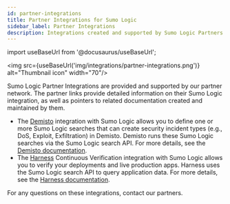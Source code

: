 ```yaml
---
id: partner-integrations
title: Partner Integrations for Sumo Logic
sidebar_label: Partner Integrations
description: Integrations created and supported by Sumo Logic Partners.
---
```


import useBaseUrl from '@docusaurus/useBaseUrl';

<img src={useBaseUrl('img/integrations/partner-integrations.png')} alt="Thumbnail icon" width="70"/>

Sumo Logic Partner Integrations are provided and supported by our partner network. The partner links provide detailed information on their Sumo Logic integration, as well as pointers to related documentation created and maintained by them.

* The [Demisto](https://www.demisto.com/) integration with Sumo Logic allows you to define one or more Sumo Logic searches that can create security incident types (e.g., DoS, Exploit, Exfiltration) in Demisto. Demisto runs these Sumo Logic searches via the Sumo Logic search API. For more details, see the [Demisto documentation](https://support.demisto.com/hc/en-us/articles/115002648087-Sumologic).
* The [Harness](https://harness.io/) Continuous Verification integration with Sumo Logic allows you to verify your deployments and live production apps. Harness uses the Sumo Logic search API to query application data. For more details, see the [Harness documentation](https://docs.harness.io/article/wb2k4u4kxm-sumo-logic-verification-overview).

For any questions on these integrations, contact our partners.
